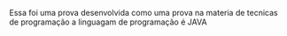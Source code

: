 Essa foi uma prova desenvolvida como uma prova na materia de tecnicas de programação a linguagam de programação é JAVA 
